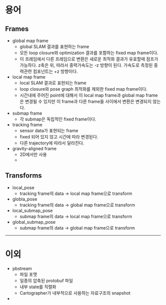 # 용어
## Frames
* global map frame
  * global SLAM 결과를 표현하는 frame
  * 모든 loop closure와 optimization 결과를 포함하는 fixed map frame이다.
  * 이 프레임에서 다른 프레임으로 변환은 새로운 최적화 결과가 유효할때 점프가 가능하다. z축은 위, 따라서 중력가속도는 -z 방향이 된다. 가속도로 측정된 중력관련 컴포넌트는 +z 방향이다. 
* local map frame
  * local SLAM 결과로 표현되는 frame
  * loop closure와 pose graph 최적화를 제외한 fixed map frame이다.
  * 시간내에 주어진 point에 대해서 이 local map frame과 global map frame은 변경될 수 있지만 이 frame과 다른 frame들 사이에서 변환은 변경되지 않는다.
* submap frame
  * 각 submap은 독립적인 fixed frame이다.
* tracking frame
  * sensor data가 표현되는 frame
  * fixed 되어 있지 않고 시간에 따라 변경된다.
  * 다른 trajectory에 따라서 달라진다.
* gravity-aligned frame
  * 2D에서만 사용
  * 

## Transforms
* local_pose
  * tracking frame의 data -> local map frame으로 transform
* globla_pose
  * tracking frame의 data -> global map frame으로 transform
* local_submap_pose
  * submap frame의 data -> local map frame으로 transform
* global_submap_pose
  * submap frame의 data -> global map frame으로 transform

----
# 이외
* pbstream
  * 파일 포맷
  * 일종의 압축된 protobuf 파일
  * 내부 state를 직렬화
  * Cartographer가 내부적으로 사용하는 자료구조의 snapshot
* 